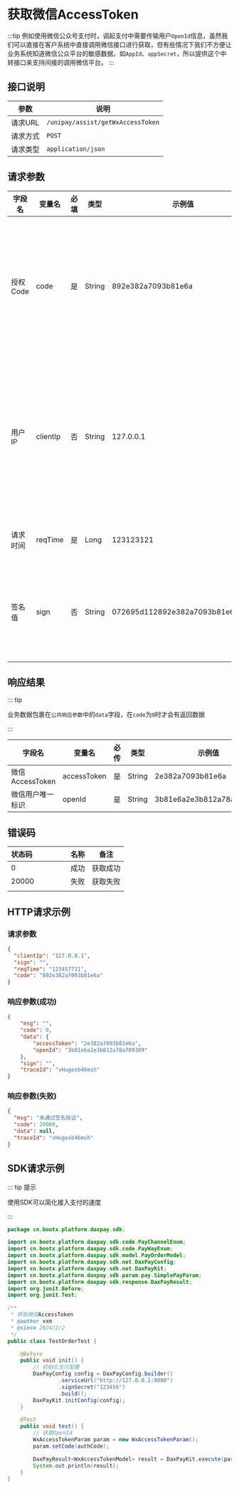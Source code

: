 # 获取微信AccessToken

:::tip
例如使用微信公众号支付时，调起支付中需要传输用户`OpenId`信息，虽然我们可以直接在客户系统中直接调用微信接口进行获取，但有些情况下我们不方便让业务系统知道微信公众平台的敏感数据，如`AppId`、`appSecret`，所以提供这个中转接口来支持间接的调用微信平台。
:::

## 接口说明

| 参数    | 说明                                |
|-------|-----------------------------------|
| 请求URL | `/unipay/assist/getWxAccessToken` |
| 请求方式  | `POST`                            |
| 请求类型  | `application/json`                |

## 请求参数

| 字段名<img width=70/> | 变量名      | 必填 | 类型     | 示例值                              | 描述<img width=200/>                   |
|--------------------|----------|----|--------|----------------------------------|--------------------------------------|
| 授权Code             | code     | 是  | String | 892e382a7093b81e6a               | 微信授权页面授权成功后回调返回的授权码，用于Oath2认证        |
| 用户IP               | clientIp | 否  | String | 127.0.0.1                        | 支持V4和V6，部分支付方式要求必填，如调用微信支付方式时Long |
| 请求时间               | reqTime  | 是  | Long   | 123123121                        | 使用时间戳(秒级)                            |
| 签名值                | sign     | 否  | String | 072695d112892e382a7093b81e6a52af | 如果在后台系统中开启验签选项后必填                    |

## 响应结果

::: tip

业务数据包裹在`公共响应参数`中的`data`字段，在`code`为`0`时才会有返回数据

:::

| 字段名<img width=70/> | 变量名         | 必传 | 类型     | 示例值                      | 描述 |
|--------------------|-------------|----|--------|--------------------------|----|
| 微信AccessToken      | accessToken | 是  | String | 2e382a7093b81e6a         |    |
| 微信用户唯一标识           | openId      | 是  | String | 3b81e6a2e3b812a78a709309 |    |


## 错误码

| 状态码<img width=70/> | 名称 | 备注   |
|--------------------|----|------|
| 0                  | 成功 | 获取成功 |
| 20000              | 失败 | 获取失败 |
|                    |    |      |


## HTTP请求示例

### 请求参数

```json
{
  "clientIp": "127.0.0.1",
  "sign": "",
  "reqTime": "123457711",
  "code": "892e382a7093b81e6a"
}
```

### 响应参数(成功)

```json
{
	"msg": "",
	"code": 0,
	"data": {
		"accessToken": "2e382a7093b81e6a",
		"openId": "3b81e6a2e3b812a78a709309"
	},
	"sign": "",
	"traceId": "vHugexb46msh"
}
```

### 响应参数(失败)

```json
{
  "msg": "未通过签名验证",
  "code": 20000,
  "data": null,
  "traceId": "vHugexb46msh"
}
```



## SDK请求示例

::: tip 提示

使用SDK可以简化接入支付的速度

:::

```java
package cn.bootx.platform.daxpay.sdk;

import cn.bootx.platform.daxpay.sdk.code.PayChannelEnum;
import cn.bootx.platform.daxpay.sdk.code.PayWayEnum;
import cn.bootx.platform.daxpay.sdk.model.PayOrderModel;
import cn.bootx.platform.daxpay.sdk.net.DaxPayConfig;
import cn.bootx.platform.daxpay.sdk.net.DaxPayKit;
import cn.bootx.platform.daxpay.sdk.param.pay.SimplePayParam;
import cn.bootx.platform.daxpay.sdk.response.DaxPayResult;
import org.junit.Before;
import org.junit.Test;

/**
 * 获取微信AccessToken
 * @author xxm
 * @since 2024/2/2
 */
public class TestOrderTest {

    @Before
    public void init() {
        // 初始化支付配置
        DaxPayConfig config = DaxPayConfig.builder()
                .serviceUrl("http://127.0.0.1:9000")
                .signSecret("123456")
                .build();
        DaxPayKit.initConfig(config);
    }

    @Test
    public void test() {
        // 获取OpenId
        WxAccessTokenParam param = new WxAccessTokenParam();
        param.setCode(authCode);

        DaxPayResult<WxAccessTokenModel> result = DaxPayKit.execute(param);
        System.out.println(result);
    }
}
```

